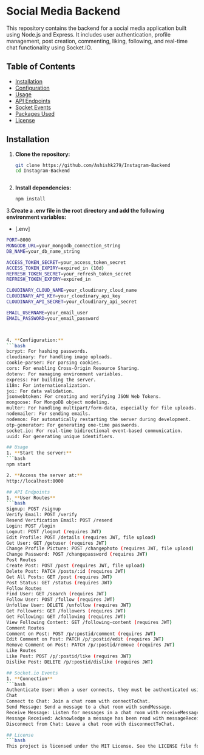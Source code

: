 # Social Media Backend

This repository contains the backend for a social media application built using Node.js and Express. It includes user authentication, profile management, post creation, commenting, liking, following, and real-time chat functionality using Socket.IO.

## Table of Contents

- [Installation](#installation)
- [Configuration](#configuration)
- [Usage](#usage)
- [API Endpoints](#api-endpoints)
- [Socket Events](#socket-events)
- [Packages Used](#packages-used)
- [License](#license)

## Installation

1. **Clone the repository:**
   ```bash
   git clone https://github.com/Ashishk279/Instagram-Backend
   cd Instagram-Backend



2. **Install dependencies:**
    ```bash
    npm install

3.**Create a .env file in the root directory and add the following environment variables:**
   - [.env]
   ```bash
   PORT=8000
   MONGODB_URL=your_mongodb_connection_string
   DB_NAME=your_db_name_string

   ACCESS_TOKEN_SECRET=your_access_token_secret
   ACCESS_TOKEN_EXPIRY=expired_in (10d)
   REFRESH_TOKEN_SECRET=your_refresh_token_secret
   REFRESH_TOKEN_EXPIRY=expired_in

   CLOUDINARY_CLOUD_NAME=your_cloudinary_cloud_name
   CLOUDINARY_API_KEY=your_cloudinary_api_key
   CLOUDINARY_API_SECRET=your_cloudinary_api_secret

   EMAIL_USERNAME=your_email_user
   EMAIL_PASSWORD=your_email_password



4. **Configuration:**
   ```bash
   bcrypt: For hashing passwords.
   cloudinary: For handling image uploads.
   cookie-parser: For parsing cookies.
   cors: For enabling Cross-Origin Resource Sharing.
   dotenv: For managing environment variables.
   express: For building the server.
   i18n: For internationalization.
   joi: For data validation.
   jsonwebtoken: For creating and verifying JSON Web Tokens.
   mongoose: For MongoDB object modeling.
   multer: For handling multipart/form-data, especially for file uploads.
   nodemailer: For sending emails.
   nodemon: For automatically restarting the server during development.
   otp-generator: For generating one-time passwords.
   socket.io: For real-time bidirectional event-based communication.
   uuid: For generating unique identifiers.

## Usage
1. **Start the server:**
   ```bash
   npm start

2. **Access the server at:**
   http://localhost:8000

## API Endpoints
1. **User Routes**
   ```bash
   Signup: POST /signup
   Verify Email: POST /verify
   Resend Verification Email: POST /resend
   Login: POST /login
   Logout: POST /logout (requires JWT)
   Edit Profile: POST /details (requires JWT, file upload)
   Get User: GET /getuser (requires JWT)
   Change Profile Picture: POST /changephoto (requires JWT, file upload)
   Change Password: POST /changepassword (requires JWT)
   Post Routes
   Create Post: POST /post (requires JWT, file upload)
   Delete Post: PATCH /posts/:id (requires JWT)
   Get All Posts: GET /post (requires JWT)
   Post Status: GET /status (requires JWT)
   Follow Routes
   Find User: GET /search (requires JWT)
   Follow User: POST /follow (requires JWT)
   Unfollow User: DELETE /unfollow (requires JWT)
   Get Followers: GET /followers (requires JWT)
   Get Following: GET /following (requires JWT)
   View Following Content: GET /following-content (requires JWT)
   Comment Routes
   Comment on Post: POST /p/:postid/comment (requires JWT)
   Edit Comment on Post: PATCH /p/:postid/edit (requires JWT)
   Remove Comment on Post: PATCH /p/:postid/remove (requires JWT)
   Like Routes
   Like Post: POST /p/:postid/like (requires JWT)
   Dislike Post: DELETE /p/:postid/dislike (requires JWT)

## Socket.io Events
1. **Connection**
   ```bash
   Authenticate User: When a user connects, they must be authenticated using a JWT.
   Chat
   Connect to Chat: Join a chat room with connectToChat.
   Send Message: Send a message to a chat room with sendMessage.
   Receive Message: Listen for messages in a chat room with receiveMessage.
   Message Received: Acknowledge a message has been read with messageReceived.
   Disconnect from Chat: Leave a chat room with disconnectToChat.

## License
   ```bash
   This project is licensed under the MIT License. See the LICENSE file for details.